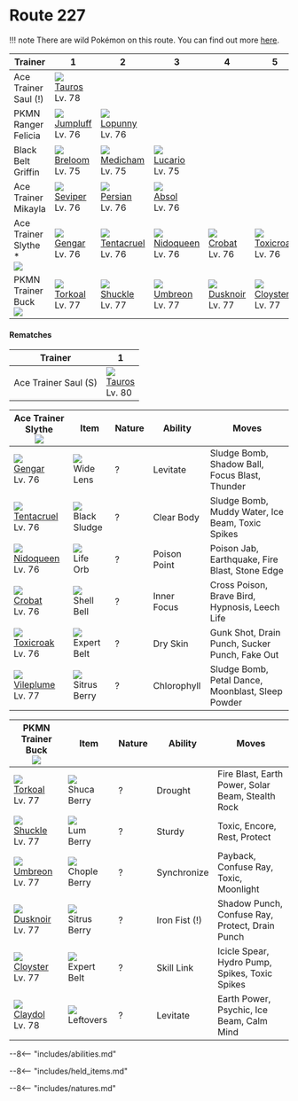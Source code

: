 # Route 227

!!! note
    There are wild Pokémon on this route. You can find out more [here](../../wild_pokemon/route_227/).


Trainer                              | 1                                | 2                                  | 3                                 | 4                                | 5                                 | 6
---                                  | ---                              | ---                                | ---                               | ---                              | ---                               | ---
Ace Trainer Saul (!)                 | ![][128]<br>[Tauros]<br>Lv. 78   | &nbsp;                             | &nbsp;                            | &nbsp;                           | &nbsp;                            | &nbsp;
PKMN Ranger Felicia                  | ![][189]<br>[Jumpluff]<br>Lv. 76 | ![][428]<br>[Lopunny]<br>Lv. 76    | &nbsp;                            | &nbsp;                           | &nbsp;                            | &nbsp;
Black Belt Griffin                   | ![][286]<br>[Breloom]<br>Lv. 75  | ![][308]<br>[Medicham]<br>Lv. 75   | ![][448]<br>[Lucario]<br>Lv. 75   | &nbsp;                           | &nbsp;                            | &nbsp;
Ace Trainer Mikayla                  | ![][336]<br>[Seviper]<br>Lv. 76  | ![][053]<br>[Persian]<br>Lv. 76    | ![][359]<br>[Absol]<br>Lv. 76     | &nbsp;                           | &nbsp;                            | &nbsp;
Ace Trainer Slythe *<br>![][ace_f_2] | ![][094]<br>[Gengar]<br>Lv. 76   | ![][073]<br>[Tentacruel]<br>Lv. 76 | ![][031]<br>[Nidoqueen]<br>Lv. 76 | ![][169]<br>[Crobat]<br>Lv. 76   | ![][454]<br>[Toxicroak]<br>Lv. 76 | ![][045]<br>[Vileplume]<br>Lv. 77
PKMN Trainer Buck<br>![][buck]       | ![][324]<br>[Torkoal]<br>Lv. 77  | ![][213]<br>[Shuckle]<br>Lv. 77    | ![][197]<br>[Umbreon]<br>Lv. 77   | ![][477]<br>[Dusknoir]<br>Lv. 77 | ![][091]<br>[Cloyster]<br>Lv. 77  | ![][344]<br>[Claydol]<br>Lv. 78

#### Rematches

Trainer              | 1
---                  | ---
Ace Trainer Saul (S) | ![][128]<br>[Tauros]<br>Lv. 80

Ace Trainer Slythe<br>![][ace_f_2] | Item                              | Nature | Ability      | Moves
---                                | ---                               | ---    | ---          | ---
![][094]<br>[Gengar]<br>Lv. 76     | ![][wide-lens]<br>Wide Lens       | ?      | Levitate     | Sludge Bomb, Shadow Ball, Focus Blast, Thunder
![][073]<br>[Tentacruel]<br>Lv. 76 | ![][black-sludge]<br>Black Sludge | ?      | Clear Body   | Sludge Bomb, Muddy Water, Ice Beam, Toxic Spikes
![][031]<br>[Nidoqueen]<br>Lv. 76  | ![][life-orb]<br>Life Orb         | ?      | Poison Point | Poison Jab, Earthquake, Fire Blast, Stone Edge
![][169]<br>[Crobat]<br>Lv. 76     | ![][shell-bell]<br>Shell Bell     | ?      | Inner Focus  | Cross Poison, Brave Bird, Hypnosis, Leech Life
![][454]<br>[Toxicroak]<br>Lv. 76  | ![][expert-belt]<br>Expert Belt   | ?      | Dry Skin     | Gunk Shot, Drain Punch, Sucker Punch, Fake Out
![][045]<br>[Vileplume]<br>Lv. 77  | ![][sitrus-berry]<br>Sitrus Berry | ?      | Chlorophyll  | Sludge Bomb, Petal Dance, Moonblast, Sleep Powder

PKMN Trainer Buck<br>![][buck]   | Item                              | Nature | Ability       | Moves
---                              | ---                               | ---    | ---           | ---
![][324]<br>[Torkoal]<br>Lv. 77  | ![][shuca-berry]<br>Shuca Berry   | ?      | Drought       | Fire Blast, Earth Power, Solar Beam, Stealth Rock
![][213]<br>[Shuckle]<br>Lv. 77  | ![][lum-berry]<br>Lum Berry       | ?      | Sturdy        | Toxic, Encore, Rest, Protect
![][197]<br>[Umbreon]<br>Lv. 77  | ![][chople-berry]<br>Chople Berry | ?      | Synchronize   | Payback, Confuse Ray, Toxic, Moonlight
![][477]<br>[Dusknoir]<br>Lv. 77 | ![][sitrus-berry]<br>Sitrus Berry | ?      | Iron Fist (!) | Shadow Punch, Confuse Ray, Protect, Drain Punch
![][091]<br>[Cloyster]<br>Lv. 77 | ![][expert-belt]<br>Expert Belt   | ?      | Skill Link    | Icicle Spear, Hydro Pump, Spikes, Toxic Spikes
![][344]<br>[Claydol]<br>Lv. 78  | ![][leftovers]<br>Leftovers       | ?      | Levitate      | Earth Power, Psychic, Ice Beam, Calm Mind

--8<-- "includes/abilities.md"

--8<-- "includes/held_items.md"

--8<-- "includes/natures.md"

[Nidoqueen]: ../../pokemon_changes/031/
[Vileplume]: ../../pokemon_changes/045/
[Persian]: ../../pokemon_changes/053/
[Tentacruel]: ../../pokemon_changes/073/
[Cloyster]: ../../pokemon_changes/091/
[Gengar]: ../../pokemon_changes/094/
[Tauros]: ../../pokemon_changes/128/
[Crobat]: ../../pokemon_changes/169/
[Jumpluff]: ../../pokemon_changes/189/
[Umbreon]: ../../pokemon_changes/197/
[Shuckle]: ../../pokemon_changes/213/
[Breloom]: ../../pokemon_changes/286/
[Medicham]: ../../pokemon_changes/308/
[Torkoal]: ../../pokemon_changes/324/
[Seviper]: ../../pokemon_changes/336/
[Claydol]: ../../pokemon_changes/344/
[Absol]: ../../pokemon_changes/359/
[Lopunny]: ../../pokemon_changes/428/
[Lucario]: ../../pokemon_changes/448/
[Toxicroak]: ../../pokemon_changes/454/
[Dusknoir]: ../../pokemon_changes/477/
[black-sludge]: ../img/items/black-sludge.png
[chople-berry]: ../img/items/chople-berry.png
[expert-belt]: ../img/items/expert-belt.png
[leftovers]: ../img/items/leftovers.png
[life-orb]: ../img/items/life-orb.png
[lum-berry]: ../img/items/lum-berry.png
[shell-bell]: ../img/items/shell-bell.png
[shuca-berry]: ../img/items/shuca-berry.png
[sitrus-berry]: ../img/items/sitrus-berry.png
[wide-lens]: ../img/items/wide-lens.png
[031]: ../img/pokemon/031.png
[045]: ../img/pokemon/045.png
[053]: ../img/pokemon/053.png
[073]: ../img/pokemon/073.png
[091]: ../img/pokemon/091.png
[094]: ../img/pokemon/094.png
[128]: ../img/pokemon/128.png
[169]: ../img/pokemon/169.png
[189]: ../img/pokemon/189.png
[197]: ../img/pokemon/197.png
[213]: ../img/pokemon/213.png
[286]: ../img/pokemon/286.png
[308]: ../img/pokemon/308.png
[324]: ../img/pokemon/324.png
[336]: ../img/pokemon/336.png
[344]: ../img/pokemon/344.png
[359]: ../img/pokemon/359.png
[428]: ../img/pokemon/428.png
[448]: ../img/pokemon/448.png
[454]: ../img/pokemon/454.png
[477]: ../img/pokemon/477.png
[ace_f_2]: ../img/trainer/ace_f_2.png
[buck]: ../img/trainer/buck.png
